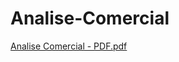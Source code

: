 # Analise-Comercial
[Analise Comercial - PDF.pdf](https://github.com/user-attachments/files/21205416/Analise.Comercial.-.PDF.pdf)
